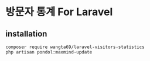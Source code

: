 # 방문자 통계 For Laravel

## installation
```
composer require wangta69/laravel-visitors-statistics
php artisan pondol:maxmind-update
```

